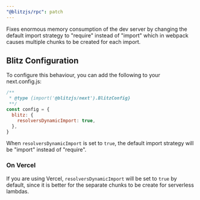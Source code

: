 ```yaml
---
"@blitzjs/rpc": patch
---
```


Fixes enormous memory consumption of the dev server by changing the default import strategy to "require" instead of "import" which in webpack causes multiple chunks to be created for each import.

## Blitz Configuration

To configure this behaviour, you can add the following to your next.config.js:

```js
/**
 * @type {import('@blitzjs/next').BlitzConfig}
 **/
const config = {
  blitz: {
    resolversDynamicImport: true,
  },
}
```

When `resolversDynamicImport` is set to `true`, the default import strategy will be "import" instead of "require".

### On Vercel

If you are using Vercel, `resolversDynamicImport` will be set to `true` by default, since it is better for the separate chunks to be create for serverless lambdas.
